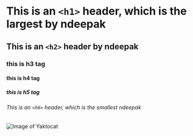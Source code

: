 # This is an `<h1>` header, which is the largest by ndeepak

## This is an `<h2>` header by ndeepak
### this is h3 tag
#### this is h4 tag
##### this is h5 tag
###### This is an `<h6>` header, which is the smallest ndeepak

![Image of Yaktocat](https://octodex.github.com/images/yaktocat.png)
